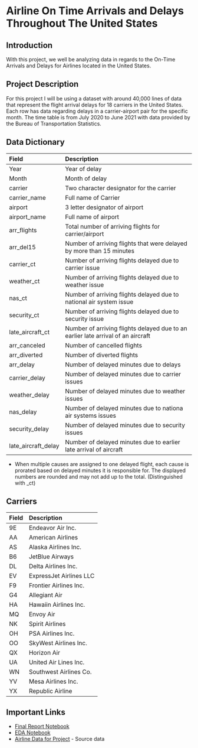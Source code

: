 # Airline On Time Arrivals and Delays Throughout The United States

## Introduction

With this project, we well be analyzing data in regards to the On-Time Arrivals and Delays for Airlines located in the United States.

## Project Description

For this project I will be using a dataset with around 40,000 lines of data that represent the flight arrival delays for 18 carriers in the United States.  Each row has data regarding delays in a carrier-airport pair for the specific month.  The time table is from July 2020 to June 2021 with data provided by the Bureau of Transportation Statistics. 

## Data Dictionary

| Field | Description |
| :--- | :--- |
| Year | Year of delay |
| Month | Month of delay |
| carrier | Two character designator for the carrier |
| carrier_name | Full name of Carrier |
| airport | 3 letter designator of airport |
| airport_name | Full name of airport |
| arr_flights | Total number of arriving flights for carrier/airport |
| arr_del15 | Number of arriving flights that were delayed by more than 15 minutes |
| carrier_ct | Number of arriving flights delayed due to carrier issue |
| weather_ct | Number of arriving flights delayed due to weather issue |
| nas_ct | Number of arriving flights delayed due to national air system issue |
| security_ct | Number of arriving flights delayed due to security issue |
| late_aircraft_ct | Number of arriving flights delayed due to an earlier late arrival of an aircraft |
| arr_canceled | Number of cancelled flights |
| arr_diverted | Number of diverted flights |
| arr_delay | Number of delayed minutes due to delays |
| carrier_delay | Number of delayed minutes due to carrier issues |
| weather_delay | Number of delayed minutes due to weather issues |
| nas_delay | Number of delayed minutes due to nationa air systems issues |
| security_delay | Number of delayed minutes due to security issues |
| late_aircraft_delay | Number of delayed minutes due to earlier late arrival of aircraft |

* When multiple causes are assigned to one delayed flight, each cause is prorated based on delayed minutes it is responsible for. The displayed numbers are rounded and may not add up to the total. (Distinguished with _ct)

## Carriers

| Field | Description |
| :--- | :---|
| 9E | Endeavor Air Inc. |
| AA | American Airlines |
| AS | Alaska Airlines Inc. |
| B6 | JetBlue Airways |
| DL | Delta Airlines Inc. |
| EV | ExpressJet Airlines LLC |
| F9 | Frontier Airlines Inc. |
| G4 | Allegiant Air |
| HA | Hawaiin Airlines Inc. |
| MQ | Envoy Air |
| NK | Spirit Airlines |
| OH | PSA Airlines Inc. |
| OO | SkyWest Airlines Inc. |
| QX | Horizon Air |
| UA | United Air Lines Inc. |
| WN | Southwest Airlines Co. |
| YV | Mesa Airlines Inc. |
| YX | Republic Airline |


## Important Links

* [Final Report Notebook](report.ipynb)
* [EDA Notebook](eda.ipynb)
* [Airline Data for Project](https://www.transtats.bts.gov/OT_Delay/ot_delaycause1.asp?qv52ynB=qn6n&20=E) - Source data